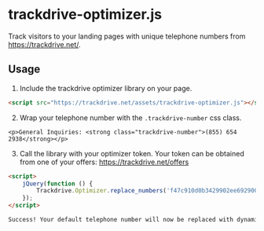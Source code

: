 # trackdrive-optimizer.js

Track visitors to your landing pages with unique telephone numbers from https://trackdrive.net/.


## Usage

1. Include the trackdrive optimizer library on your page.

``` html
<script src="https://trackdrive.net/assets/trackdrive-optimizer.js"></script>
```

2. Wrap your telephone number with the `.trackdrive-number` css class.

```
<p>General Inquiries: <strong class="trackdrive-number">(855) 654 2938</strong></p>
```

3. Call the library with your optimizer token. Your token can be obtained from one of your offers: https://trackdrive.net/offers

``` html
<script>
    jQuery(function () {
        Trackdrive.Optimizer.replace_numbers('f47c910d0b3429902ee69290009e36a4');
    });
</script>

Success! Your default telephone number will now be replaced with dynamic tracking numbers from Trackdrive.


